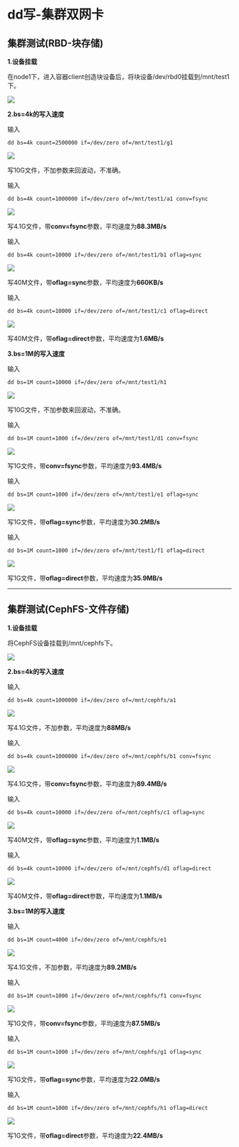 # dd写-集群双网卡

## 集群测试(RBD-块存储)

**1.设备挂载**

在node1下，进入容器client创造块设备后，将块设备/dev/rbd0挂载到/mnt/test1下。

![](../../pictures/Ceph/dd写-集群双网卡/1.png)

**2.bs=4k的写入速度**

输入

    dd bs=4k count=2500000 if=/dev/zero of=/mnt/test1/g1

![](../../pictures/Ceph/dd写-集群双网卡/2.png)

写10G文件，不加参数来回波动，不准确。

输入

    dd bs=4k count=1000000 if=/dev/zero of=/mnt/test1/a1 conv=fsync
    
![](../../pictures/Ceph/dd写-集群双网卡/3.png)

写4.1G文件，带**conv=fsync**参数，平均速度为**88.3MB/s**

输入

    dd bs=4k count=10000 if=/dev/zero of=/mnt/test1/b1 oflag=sync
    
![](../../pictures/Ceph/dd写-集群双网卡/4.png)

写40M文件，带**oflag=sync**参数，平均速度为**660KB/s**

输入

    dd bs=4k count=10000 if=/dev/zero of=/mnt/test1/c1 oflag=direct
    
![](../../pictures/Ceph/dd写-集群双网卡/5.png)

写40M文件，带**oflag=direct**参数，平均速度为**1.6MB/s**

**3.bs=1M的写入速度**

输入

    dd bs=1M count=10000 if=/dev/zero of=/mnt/test1/h1
    
![](../../pictures/Ceph/dd写-集群双网卡/6.png)

写10G文件，不加参数来回波动，不准确。

输入

    dd bs=1M count=1000 if=/dev/zero of=/mnt/test1/d1 conv=fsync
    
![](../../pictures/Ceph/dd写-集群双网卡/7.png)

写1G文件，带**conv=fsync**参数，平均速度为**93.4MB/s**

输入

    dd bs=1M count=1000 if=/dev/zero of=/mnt/test1/e1 oflag=sync
    
![](../../pictures/Ceph/dd写-集群双网卡/8.png)

写1G文件，带**oflag=sync**参数，平均速度为**30.2MB/s**

输入

    dd bs=1M count=1000 if=/dev/zero of=/mnt/test1/f1 oflag=direct
    
![](../../pictures/Ceph/dd写-集群双网卡/9.png)

写1G文件，带**oflag=direct**参数，平均速度为**35.9MB/s**

---

## 集群测试(CephFS-文件存储)

**1.设备挂载**

将CephFS设备挂载到/mnt/cephfs下。

![](../../pictures/Ceph/dd写-集群双网卡/10.png)

**2.bs=4k的写入速度**

输入

    dd bs=4k count=1000000 if=/dev/zero of=/mnt/cephfs/a1

![](../../pictures/Ceph/dd写-集群双网卡/11.png)

写4.1G文件，不加参数，平均速度为**88MB/s**

输入

    dd bs=4k count=1000000 if=/dev/zero of=/mnt/cephfs/b1 conv=fsync
    
![](../../pictures/Ceph/dd写-集群双网卡/12.png)

写4.1G文件，带**conv=fsync**参数，平均速度为**89.4MB/s**

输入

    dd bs=4k count=10000 if=/dev/zero of=/mnt/cephfs/c1 oflag=sync
    
![](../../pictures/Ceph/dd写-集群双网卡/13.png)

写40M文件，带**oflag=sync**参数，平均速度为**1.1MB/s**

输入

    dd bs=4k count=10000 if=/dev/zero of=/mnt/cephfs/d1 oflag=direct
    
![](../../pictures/Ceph/dd写-集群双网卡/14.png)

写40M文件，带**oflag=direct**参数，平均速度为**1.1MB/s**

**3.bs=1M的写入速度**

输入

    dd bs=1M count=4000 if=/dev/zero of=/mnt/cephfs/e1
    
![](../../pictures/Ceph/dd写-集群双网卡/15.png)

写4.1G文件，不加参数，平均速度为**89.2MB/s**

输入

    dd bs=1M count=1000 if=/dev/zero of=/mnt/cephfs/f1 conv=fsync
    
![](../../pictures/Ceph/dd写-集群双网卡/16.png)

写1G文件，带**conv=fsync**参数，平均速度为**87.5MB/s**

输入

    dd bs=1M count=1000 if=/dev/zero of=/mnt/cephfs/g1 oflag=sync
    
![](../../pictures/Ceph/dd写-集群双网卡/17.png)

写1G文件，带**oflag=sync**参数，平均速度为**22.0MB/s**

输入

    dd bs=1M count=1000 if=/dev/zero of=/mnt/cephfs/h1 oflag=direct
    
![](../../pictures/Ceph/dd写-集群双网卡/18.png)

写1G文件，带**oflag=direct**参数，平均速度为**22.4MB/s**
